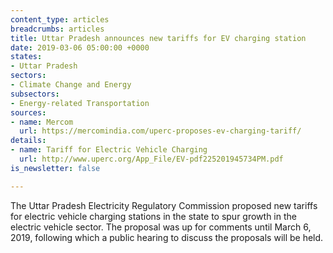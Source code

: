 ```yaml
---
content_type: articles
breadcrumbs: articles
title: Uttar Pradesh announces new tariffs for EV charging station
date: 2019-03-06 05:00:00 +0000
states:
- Uttar Pradesh
sectors:
- Climate Change and Energy
subsectors:
- Energy-related Transportation
sources:
- name: Mercom
  url: https://mercomindia.com/uperc-proposes-ev-charging-tariff/
details:
- name: Tariff for Electric Vehicle Charging
  url: http://www.uperc.org/App_File/EV-pdf225201945734PM.pdf
is_newsletter: false

---
```

The Uttar Pradesh Electricity Regulatory Commission proposed new tariffs for electric vehicle charging stations in the state to spur growth in the electric vehicle sector. The proposal was up for comments until March 6, 2019, following which a public hearing to discuss the proposals will be held.
